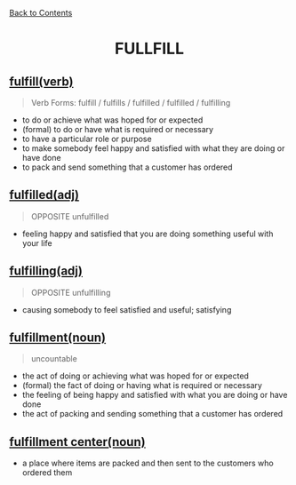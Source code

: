 ﻿[Back to Contents](../../../README.md)

<h1 style="text-align: center;">FULLFILL</h1>

## [fulfill(verb)](https://www.oxfordlearnersdictionaries.com/definition/english/fulfil)
> Verb Forms: fulfill / fulfills / fulfilled / fulfilled / fulfilling
- to do or achieve what was hoped for or expected
- (formal) to do or have what is required or necessary
- to have a particular role or purpose
- to make somebody feel happy and satisfied with what they are doing or have done
- to pack and send something that a customer has ordered

## [fulfilled(adj)](https://www.oxfordlearnersdictionaries.com/definition/english/fulfilled)
> OPPOSITE unfulfilled
- feeling happy and satisfied that you are doing something useful with your life

## [fulfilling(adj)](https://www.oxfordlearnersdictionaries.com/definition/english/fulfilling)
> OPPOSITE unfulfilling
- causing somebody to feel satisfied and useful; satisfying

## [fulfillment(noun)](https://www.oxfordlearnersdictionaries.com/definition/english/fulfilment)
> uncountable
- the act of doing or achieving what was hoped for or expected
- (formal) the fact of doing or having what is required or necessary
- the feeling of being happy and satisfied with what you are doing or have done
- the act of packing and sending something that a customer has ordered

## [fulfillment center(noun)](https://www.oxfordlearnersdictionaries.com/definition/english/fulfilment-centre)
- a place where items are packed and then sent to the customers who ordered them
